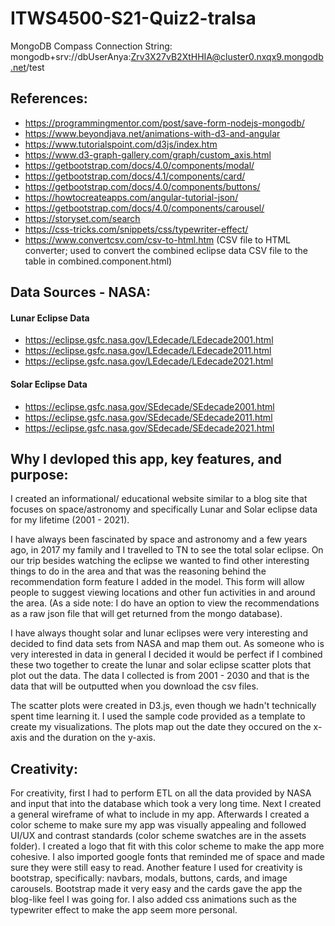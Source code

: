 # ITWS4500-S21-Quiz2-tralsa
 
MongoDB Compass Connection String: mongodb+srv://dbUserAnya:Zrv3X27vB2XtHHIA@cluster0.nxqx9.mongodb.net/test
 
## References:
* https://programmingmentor.com/post/save-form-nodejs-mongodb/
* https://www.beyondjava.net/animations-with-d3-and-angular
* https://www.tutorialspoint.com/d3js/index.htm
* https://www.d3-graph-gallery.com/graph/custom_axis.html
* https://getbootstrap.com/docs/4.0/components/modal/
* https://getbootstrap.com/docs/4.1/components/card/
* https://getbootstrap.com/docs/4.0/components/buttons/
* https://howtocreateapps.com/angular-tutorial-json/
* https://getbootstrap.com/docs/4.0/components/carousel/
* https://storyset.com/search
* https://css-tricks.com/snippets/css/typewriter-effect/
* https://www.convertcsv.com/csv-to-html.htm (CSV file to HTML converter; used to convert the combined eclipse data CSV file to the table in combined.component.html)

## Data Sources - NASA:
#### Lunar Eclipse Data
* https://eclipse.gsfc.nasa.gov/LEdecade/LEdecade2001.html
* https://eclipse.gsfc.nasa.gov/LEdecade/LEdecade2011.html
* https://eclipse.gsfc.nasa.gov/LEdecade/LEdecade2021.html
 
#### Solar Eclipse Data
* https://eclipse.gsfc.nasa.gov/SEdecade/SEdecade2001.html
* https://eclipse.gsfc.nasa.gov/SEdecade/SEdecade2011.html
* https://eclipse.gsfc.nasa.gov/SEdecade/SEdecade2021.html
 
## Why I devloped this app, key features, and purpose:
I created an informational/ educational website similar to a blog site that focuses on space/astronomy and specifically Lunar and Solar eclipse data for my lifetime (2001 - 2021). 
 
I have always been fascinated by space and astronomy and a few years ago, in 2017 my family and I travelled to TN to see the total solar eclipse. On our trip besides watching the eclipse we wanted to find other interesting things to do in the area and that was the reasoning behind the recommendation form feature I added in the model. This form will allow people to suggest viewing locations and other fun activities in and around the area. (As a side note: I do have an option to view the recommendations as a raw json file that will get returned from the mongo database). 
 
I have always thought solar and lunar eclipses were very interesting and decided to find data sets from NASA and map them out. As someone who is very interested in data in general I decided it would be perfect if I combined these two together to create the lunar and solar eclipse scatter plots that plot out the data. The data I collected is from 2001 - 2030 and that is the data that will be outputted when you download the csv files.
 
The scatter plots were created in D3.js, even though we hadn't technically spent time learning it. I used the sample code provided as a template to create my visualizations. The plots map out the date they occured on the x-axis and the duration on the y-axis.
 
## Creativity:
For creativity, first I had to perform ETL on all the data provided by NASA and input that into the database which took a very long time. Next I created a general wireframe of what to include in my app. Afterwards I created a color scheme to make sure my app was visually appealing and followed UI/UX and contrast standards (color scheme swatches are in the assets folder). I created a logo that fit with this color scheme to make the app more cohesive. I also imported google fonts that reminded me of space and made sure they were still easy to read. Another feature I used for creativity is bootstrap, specifically: navbars, modals, buttons, cards, and image carousels. Bootstrap made it very easy and the cards gave the app the blog-like feel I was going for. I also added css animations such as the typewriter effect to make the app seem more personal. 

